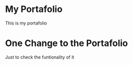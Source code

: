 # My Portafolio

This is my portafolio

# One Change to the Portafolio

Just to check the funtionality of it
